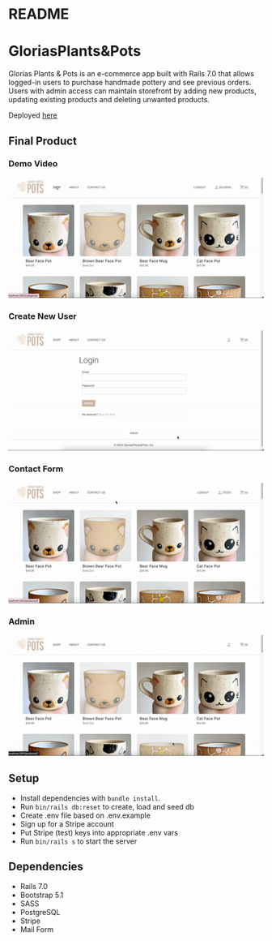 # README

# GloriasPlants&Pots

Glorias Plants & Pots is an e-commerce app built with Rails 7.0 that allows logged-in users to purchase handmade pottery and see previous orders. Users with admin access can maintain storefront by adding new products, updating existing products and deleting unwanted products.

Deployed [here](https://gloriasplantsandpots.herokuapp.com/)

## Final Product

### Demo Video

!["demo video"](./public/checkout.gif)

### Create New User

!["signup"](./public/signup.gif)

### Contact Form

!["contact"](./public/contact.gif)

### Admin

!["admin"](./public/admin.gif)

## Setup

- Install dependencies with `bundle install`.
- Run `bin/rails db:reset` to create, load and seed db
- Create .env file based on .env.example
- Sign up for a Stripe account
- Put Stripe (test) keys into appropriate .env vars
- Run `bin/rails s` to start the server

## Dependencies

- Rails 7.0
- Bootstrap 5.1
- SASS
- PostgreSQL
- Stripe
- Mail Form
